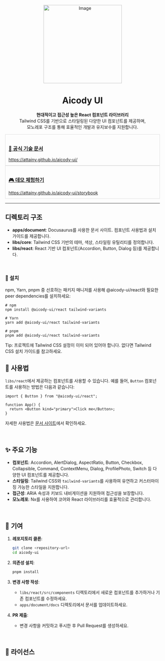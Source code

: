 <p align="center">
  <img width="255" alt="Image" src="https://github.com/user-attachments/assets/deb2d429-f4d0-4143-8c8d-87bf7bcfc076" />
</p>

<h1 align="center">Aicody UI</h1>

<p align="center">
  <strong>현대적이고 접근성 높은 React 컴포넌트 라이브러리</strong><br/>
  Tailwind CSS를 기반으로 스타일링된 다양한 UI 컴포넌트를 제공하며, <br />
  모노레포 구조를 통해 효율적인 개발과 유지보수를 지원합니다.
</p>

<div style="border: 1px solid #ddd; padding: 10px; max-width: 500px;">
  <h3><a href="https://attainy.github.io/aicody-ui/">📘 공식 기술 문서</a></h3>
  <a href="https://attainy.github.io/aicody-ui/">https://attainy.github.io/aicody-ui/</a>
</div>

<div style="border: 1px solid #ddd; padding: 10px; max-width: 500px;">
  <h3><a href="https://attainy.github.io/aicody-ui/storybook">🎮 데모 체험하기</a></h3>
  <a href="https://attainy.github.io/aicody-ui/storybook">https://attainy.github.io/aicody-ui/storybook</a>
</div>


---

## 디렉토리 구조

- **apps/document**: Docusaurus를 사용한 문서 사이트. 컴포넌트 사용법과 설치 가이드를 제공합니다.
- **libs/core**: Tailwind CSS 기반의 테마, 색상, 스타일링 유틸리티를 정의합니다.
- **libs/react**: React 기반 UI 컴포넌트(Accordion, Button, Dialog 등)를 제공합니다.

<br/>

### 🚀 설치

npm, Yarn, pnpm 중 선호하는 패키지 매니저를 사용해 @aicody-ui/react와 필요한 peer dependencies를 설치하세요:

```
# npm
npm install @aicody-ui/react tailwind-variants

# Yarn
yarn add @aicody-ui/react tailwind-variants

# pnpm
pnpm add @aicody-ui/react tailwind-variants
```
Tip: 프로젝트에 Tailwind CSS 설정이 이미 되어 있어야 합니다. 없다면 Tailwind CSS 설치 가이드를 참고하세요.
<br/>

## 🎨 사용법

`libs/react`에서 제공하는 컴포넌트를 사용할 수 있습니다. 예를 들어, `Button` 컴포넌트를 사용하는 방법은 다음과 같습니다:

```tsx
import { Button } from "@aicody-ui/react";

function App() {
  return <Button kind="primary">Click me</Button>;
}
```

자세한 사용법은 [문서 사이트](http://localhost:3000/aicody-ui)에서 확인하세요.

<br/>

## ✨ 주요 기능

- **컴포넌트**: Accordion, AlertDialog, AspectRatio, Button, Checkbox, Collapsible, Command, ContextMenu, Dialog, ProfilePhoto, Switch 등 다양한 UI 컴포넌트를 제공합니다.
- **스타일링**: Tailwind CSS와 `tailwind-variants`를 사용하여 유연하고 커스터마이징 가능한 스타일을 지원합니다.
- **접근성**: ARIA 속성과 키보드 내비게이션을 지원하여 접근성을 보장합니다.
- **모노레포**: Nx를 사용하여 코어와 React 라이브러리를 효율적으로 관리합니다.

<br/>

## 🤝 기여

1. **레포지토리 클론**:

   ```bash
   git clone <repository-url>
   cd aicody-ui
   ```

2. **의존성 설치**:

   ```bash
   pnpm install
   ```

3. **변경 사항 작성**:

   - `libs/react/src/components` 디렉토리에서 새로운 컴포넌트를 추가하거나 기존 컴포넌트를 수정하세요.
   - `apps/document/docs` 디렉토리에서 문서를 업데이트하세요.


4. **PR 제출**:
   - 변경 사항을 커밋하고 푸시한 후 Pull Request를 생성하세요.

<br/>

## 📜 라이선스

